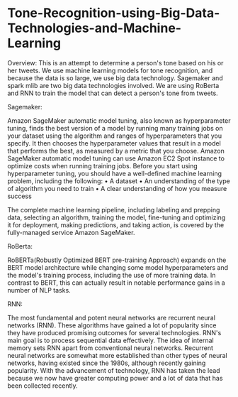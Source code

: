 # Tone-Recognition-using-Big-Data-Technologies-and-Machine-Learning

Overview:
This is an attempt to determine a person's tone based on his or her tweets. We use machine learning models for tone recognition, and because the data is so large, we use big data technology. Sagemaker and spark mlib are two big data technologies involved. We are using RoBerta and RNN to train the model that can detect a person's tone from tweets.

Sagemaker:

Amazon SageMaker automatic model tuning, also known as hyperparameter tuning, finds the best version of a model by running many training jobs on your dataset using the algorithm and ranges of hyperparameters that you specify. It then chooses the hyperparameter values that result in a model that performs the best, as measured by a metric that you choose. Amazon SageMaker automatic model tuning can use Amazon EC2 Spot instance to optimize costs when running training jobs. Before you start using hyperparameter tuning, you should have a well-defined machine learning problem, including the following:
• A dataset
• An understanding of the type of algorithm you need to train
• A clear understanding of how you measure success


The complete machine learning pipeline, including labeling and prepping data, selecting an algorithm, training the model, fine-tuning and optimizing it for deployment, making predictions, and taking action, is covered by the fully-managed service Amazon SageMaker.


RoBerta:

RoBERTa(Robustly Optimized BERT pre-training Approach) expands on the BERT model architecture while changing some model hyperparameters and the model's training process, including the use of more training data. In contrast to BERT, this can actually result in notable performance gains in a number of NLP tasks.


RNN:

The most fundamental and potent neural networks are recurrent neural networks (RNN). These algorithms have gained a lot of popularity since they have produced promising outcomes for several technologies. RNN's main goal is to process sequential data effectively. The idea of internal memory sets RNN apart from conventional neural networks.
Recurrent neural networks are somewhat more established than other types of neural networks, having existed since the 1980s, although recently gaining popularity. With the advancement of technology, RNN has taken the lead because we now have greater computing power and a lot of data that has been collected recently.


